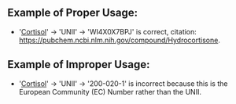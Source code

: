## Example of Proper Usage:
* '[Cortisol](https://golden.com/wiki/Cortisol-ZD69E)' → 'UNII' → 'WI4X0X7BPJ' is correct, citation: https://pubchem.ncbi.nlm.nih.gov/compound/Hydrocortisone.

## Example of Improper Usage:
* '[Cortisol](https://golden.com/wiki/Cortisol-ZD69E)' → 'UNII' → '200-020-1' is incorrect because this is the European Community (EC) Number rather than the UNII.
